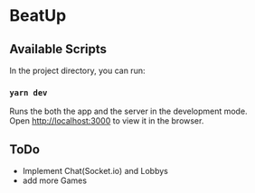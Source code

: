 # BeatUp

## Available Scripts

In the project directory, you can run:

### `yarn dev`

Runs the both the app and the server in the development mode.\
Open [http://localhost:3000](http://localhost:3000) to view it in the browser.

## ToDo

- Implement Chat(Socket.io) and Lobbys
- add more Games
